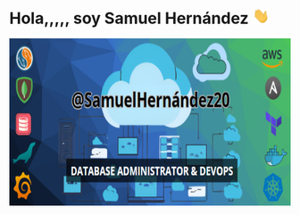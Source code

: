 <h1> Hola,,,,, soy Samuel Hernández  <img src="https://raw.githubusercontent.com/ABSphreak/ABSphreak/master/gifs/Hi.gif" width="30px"> </h1>


<img src="images/Presentacion_GitHub.png" width="600" height="300" /> 
